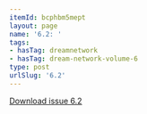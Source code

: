 ```yaml
---
itemId: bcphbm5mept
layout: page
name: '6.2: '
tags:
- hasTag: dreamnetwork
- hasTag: dream-network-volume-6
type: post
urlSlug: '6.2'
---
```

<a href="../files/pdfs/Volume_6/6.2-Dream-Network-Bulletin_Volume-6-Number-2.pdf" download="">Download issue 6.2</a>
